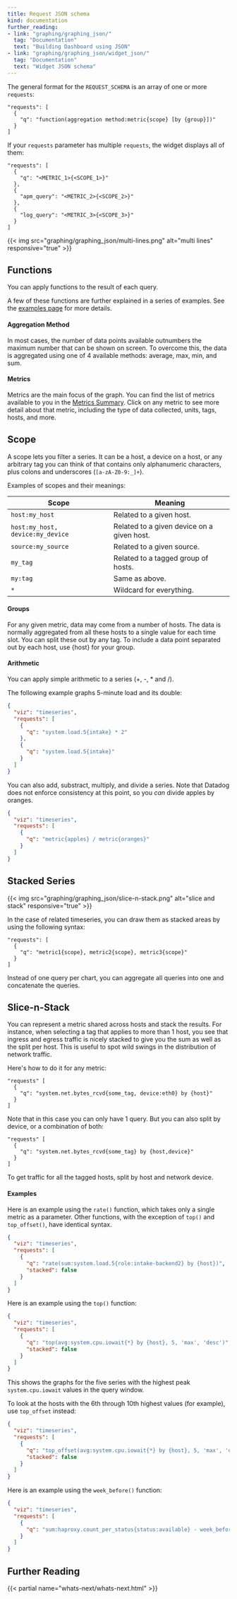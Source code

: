 ```yaml
---
title: Request JSON schema
kind: documentation
further_reading:
- link: "graphing/graphing_json/"
  tag: "Documentation"
  text: "Building Dashboard using JSON"
- link: "graphing/graphing_json/widget_json/"
  tag: "Documentation"
  text: "Widget JSON schema"
---
```


The general format for the `REQUEST_SCHEMA` is an array of one or more `requests`:

```
"requests": [
  {
    "q": "function(aggregation method:metric{scope} [by {group}])"
  }
]
```

If your `requests` parameter has multiple `requests`, the widget displays all of them:

```
"requests": [
  {
    "q": "<METRIC_1>{<SCOPE_1>}"
  },
  {
    "apm_query": "<METRIC_2>{<SCOPE_2>}"
  },
  {
    "log_query": "<METRIC_3>{<SCOPE_3>}"
  }
]
```

{{< img src="graphing/graphing_json/multi-lines.png" alt="multi lines" responsive="true" >}}

## Functions

You can apply functions to the result of each query.

A few of these functions are further explained in a series of examples. See the [examples page][1] for more details.

#### Aggregation Method

In most cases, the number of data points available outnumbers the maximum number that can be shown on screen. To overcome this, the data is aggregated using one of 4 available methods: average, max, min, and sum.

#### Metrics

Metrics are the main focus of the graph. You can find the list of metrics available to you in the [Metrics Summary][2]. Click on any metric to see more detail about that metric, including the type of data collected, units, tags, hosts, and more.

## Scope

A scope lets you filter a series. It can be a host, a device on a host, or any arbitrary tag you can think of that contains only alphanumeric characters, plus colons and underscores (`[a-zA-Z0-9:_]+`).

Examples of scopes and their meanings:

| Scope | Meaning |
| --- | --- |
| `host:my_host` | Related to a given host. |
| `host:my_host, device:my_device` | Related to a given device on a given host. |
| `source:my_source` | Related to a given source. |
| `my_tag` | Related to a tagged group of hosts. |
| `my:tag` | Same as above. |
| `*` | Wildcard for everything. |

#### Groups

For any given metric, data may come from a number of hosts. The data is normally aggregated from all these hosts to a single value for each time slot. You can split these out by any tag. To include a data point separated out by each host, use {host} for your group.

#### Arithmetic

You can apply simple arithmetic to a series (+, -, * and /). 

The following example graphs 5-minute load and its double:

```json
{
  "viz": "timeseries",
  "requests": [
    {
      "q": "system.load.5{intake} * 2"
    },
    {
      "q": "system.load.5{intake}"
    }
  ]
}
```

You can also add, substract, multiply, and divide a series. Note that Datadog does not enforce consistency at this point, so you *can* divide apples by oranges.

```json
{
  "viz": "timeseries",
  "requests": [
    {
      "q": "metric{apples} / metric{oranges}"
    }
  ]
}
```

## Stacked Series

{{< img src="graphing/graphing_json/slice-n-stack.png" alt="slice and stack" responsive="true" >}}

In the case of related timeseries, you can draw them as stacked areas by using the following syntax:

```
"requests": [
  {
    "q": "metric1{scope}, metric2{scope}, metric3{scope}"
  }
]
```

Instead of one query per chart, you can aggregate all queries into one and concatenate the queries.

## Slice-n-Stack

You can represent a metric shared across hosts and stack the results. For instance, when selecting a tag that applies to more than 1 host, you see that ingress and egress traffic is nicely stacked to give you the sum as well as the split per host. This is useful to spot wild swings in the distribution of network traffic.

Here's how to do it for any metric:

```
"requests" [
  {
    "q": "system.net.bytes_rcvd{some_tag, device:eth0} by {host}"
  }
]
```

Note that in this case you can only have 1 query. But you can also split by device, or a combination of both:

```
"requests" [
  {
    "q": "system.net.bytes_rcvd{some_tag} by {host,device}"
  }
]
```

To get traffic for all the tagged hosts, split by host and network device.

#### Examples

Here is an example using the `rate()` function, which takes only a single metric as a parameter. Other functions, with the exception of `top()` and `top_offset()`, have identical syntax.

```json
{
  "viz": "timeseries",
  "requests": [
    {
      "q": "rate(sum:system.load.5{role:intake-backend2} by {host})",
      "stacked": false
    }
  ]
}
```

Here is an example using the `top()` function:

```json
{
  "viz": "timeseries",
  "requests": [
    {
      "q": "top(avg:system.cpu.iowait{*} by {host}, 5, 'max', 'desc')",
      "stacked": false
    }
  ]
}
```

This shows the graphs for the five series with the highest peak `system.cpu.iowait` values in the query window.

To look at the hosts with the 6th through 10th highest values (for example), use `top_offset` instead:

```json
{
  "viz": "timeseries",
  "requests": [
    {
      "q": "top_offset(avg:system.cpu.iowait{*} by {host}, 5, 'max', 'desc', 5)",
      "stacked": false
    }
  ]
}
```

Here is an example using the `week_before()` function:

```json
{
  "viz": "timeseries",
  "requests": [
    {
      "q": "sum:haproxy.count_per_status{status:available} - week_before(sum:haproxy.count_per_status{status:available})"
    }
  ]
}
```

## Further Reading

{{< partial name="whats-next/whats-next.html" >}}

[1]: /graphing/functions
[2]: https://app.datadoghq.com/metric/summary
